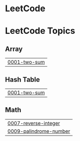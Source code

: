 # LeetCode
<!---LeetCode Topics Start-->
# LeetCode Topics
## Array
|  |
| ------- |
| [0001-two-sum](https://github.com/NikhilKindi/LeetCode/tree/master/0001-two-sum) |
## Hash Table
|  |
| ------- |
| [0001-two-sum](https://github.com/NikhilKindi/LeetCode/tree/master/0001-two-sum) |
## Math
|  |
| ------- |
| [0007-reverse-integer](https://github.com/NikhilKindi/LeetCode/tree/master/0007-reverse-integer) |
| [0009-palindrome-number](https://github.com/NikhilKindi/LeetCode/tree/master/0009-palindrome-number) |
<!---LeetCode Topics End-->
